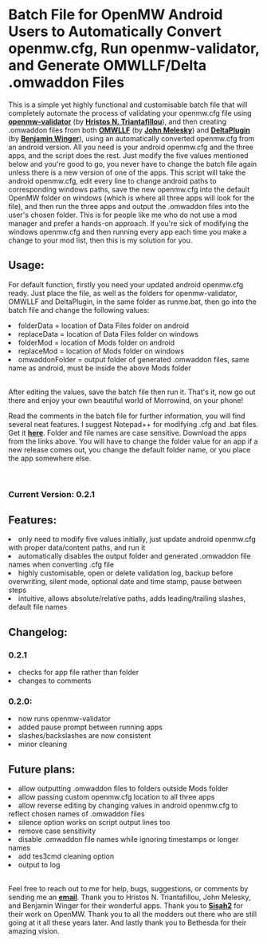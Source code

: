 <h1>Batch File for OpenMW Android Users to Automatically Convert openmw.cfg, Run openmw-validator, and Generate OMWLLF/Delta .omwaddon Files</h1>

This is a simple yet highly functional and customisable batch file that will completely automate the process of validating your openmw.cfg file using <strong><a href="https://mw.moddinghall.com/file/28-openmw-validator">openmw-validator</a></strong> (by <strong><a href="https://git.sr.ht/~hristoast">Hristos N. Triantafillou</a></strong>), and then creating .omwaddon files from both <strong><a href="https://github.com/jmelesky/omwllf">OMWLLF</a></strong> (by <strong><a href="https://github.com/jmelesky">John Melesky</a></strong>) and <strong><a href="https://gitlab.com/bmwinger/delta-plugin/-/releases">DeltaPlugin</a></strong> (by <strong><a href="https://gitlab.com/bmwinger">Benjamin Winger</a></strong>), using an automatically converted openmw.cfg from an android version. All you need is your android openmw.cfg and the three apps, and the script does the rest. Just modify the five values mentioned below and you're good to go, you never have to change the batch file again unless there is a new version of one of the apps. This script will take the android openmw.cfg, edit every line to change android paths to corresponding windows paths, save the new openmw.cfg into the default OpenMW folder on windows (which is where all three apps will look for the file), and then run the three apps and output the .omwaddon files into the user's chosen folder. This is for people like me who do not use a mod manager and prefer a hands-on approach. If you're sick of modifying the windows openmw.cfg and then running every app each time you make a change to your mod list, then this is my solution for you.

<h2>Usage:</h2>

For default function, firstly you need your updated android openmw.cfg ready. Just place the file, as well as the folders for openmw-validator, OMWLLF and DeltaPlugin, in the same folder as runme.bat, then go into the batch file and change the following values:

<li>folderData = location of Data Files folder on android</li>
<li>replaceData = location of Data Files folder on windows</li>
<li>folderMod = location of Mods folder on android</li>
<li>replaceMod = location of Mods folder on windows</li>
<li>omwaddonFolder = output folder of generated .omwaddon files, same name as android, must be inside the above Mods folder</li>

<br>After editing the values, save the batch file then run it. That's it, now go out there and enjoy your own beautiful world of Morrowind, on your phone!

Read the comments in the batch file for further information, you will find several neat features. I suggest Notepad++ for modifying .cfg and .bat files. Get it <strong><a href="https://notepad-plus-plus.org/downloads/">here</a></strong>. Folder and file names are case sensitive. Download the apps from the links above. You will have to change the folder value for an app if a new release comes out, you change the default folder name, or you place the app somewhere else.

<br><h3>Current Version: 0.2.1</h3>

<h2>Features:</h2>

<li>only need to modify five values initially, just update android openmw.cfg with proper data/content paths, and run it</li>
<li>automatically disables the output folder and generated .omwaddon file names when converting .cfg file</li>
<li>highly customisable, open or delete validation log, backup before overwriting, silent mode, optional date and time stamp, pause between steps</li>
<li>intuitive, allows absolute/relative paths, adds leading/trailing slashes, default file names</li>

<h2>Changelog:</h2>

<h3>0.2.1</h3>
<li>checks for app file rather than folder</li>
<li>changes to comments</li>

<h3>0.2.0:</h3>
<li>now runs openmw-validator</li>
<li>added pause prompt between running apps</li>
<li>slashes/backslashes are now consistent</li>
<li>minor cleaning</li>

<h2>Future plans:</h2>

<li>allow outputting .omwaddon files to folders outside Mods folder</li>
<li>allow passing custom openmw.cfg location to all three apps</li>
<li>allow reverse editing by changing values in android openmw.cfg to reflect chosen names of .omwaddon files</li>
<li>silence option works on script output lines too</li>
<li>remove case sensitivity</li>
<li>disable .omwaddon file names while ignoring timestamps or longer names</li>
<li>add tes3cmd cleaning option</li>
<li>output to log</li>

<br>Feel free to reach out to me for help, bugs, suggestions, or comments by sending me an <strong><a href="mailto:r_b_inc@yahoo.ca">email</a></strong>. Thank you to Hristos N. Triantafillou, John Melesky, and Benjamin Winger for their wonderful apps. Thank you to <strong><a href="https://github.com/Sisah2">Sisah2</a></strong> for their work on OpenMW. Thank you to all the modders out there who are still going at it all these years later. And lastly thank you to Bethesda for their amazing vision.
